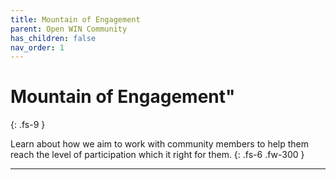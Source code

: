```yaml
---
title: Mountain of Engagement
parent: Open WIN Community
has_children: false
nav_order: 1
---
```



# Mountain of Engagement"
{: .fs-9 }

Learn about how we aim to work with community members to help them reach the level of participation which it right for them.
{: .fs-6 .fw-300 }

---

<!-- ![community-schematic](../img/img-community-schematic-h400-gold.png) -->
